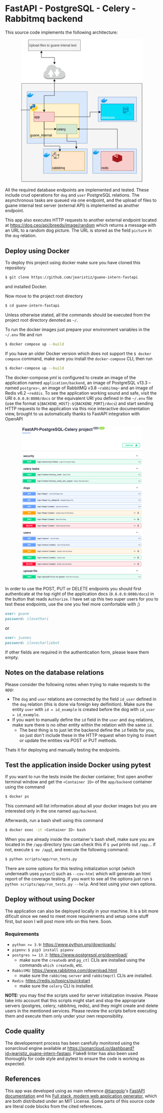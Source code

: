 # FastAPI - PostgreSQL - Celery - Rabbitmq backend

This source code implements the following architecture:

<p align="center">
  <img src="img/arch.png" alt="architecture" width="400"/>
</p>

All the required database endpoints are implemented and tested. These include crud operations for ``dog`` and ``user`` PostgreSQL relations. The asynchronous tasks are queued via one endpoint, and the upload of files to guane internal test server (external API) is implemented as another endpoint.

This app also executes HTTP requests to another external endpoint located at <https://dog.ceo/api/breeds/image/random> which returns a message with an URL to a random dog picture. The URL is stored as the field ``picture`` in the ``dog`` relation.

## Deploy using Docker

To deploy this project using docker make sure you have cloned this repository

```bash
$ git clone https://github.com/jearistiz/guane-intern-fastapi
```

and installed Docker.

Now move to the project root directory

```bash
$ cd guane-intern-fastapi
```

Unless otherwise stated, all the commands should be executed from the project root directory denoted as ``~/``.

To run the docker images just prepare your environment variables in the ``~/.env`` file and run

```bash
$ docker compose up --build
```

If you have an older Docker version which does not support the ``$ docker compose`` command, make sure you install the ``docker-compose`` CLI, then run

```bash
$ docker-compose up --build
```

The docker-compose.yml is configured to create an image of the application named ``application/backend``, an image of PostgreSQL v13.3 –named ``postgres``–, an image of RabbitMQ v3.8 –``rabbitmq``– and an image of Redis v6.2 –``reddis``. To see the application working sound and safe, visit the URI ``0.0.0.0:8080/docs`` or the equivalent URI you defined in the ``~/.env`` file (use the format ``${BACKEND_HOST}:${BACKEND_PORT}/docs``) and start sending HTTP requests to the application via this nice interactive documentation view, brought to us automatically thanks to FastAPI integration with OpenAPI

<p align="center">
  <img src="img/docs.png" alt="architecture" width="400"/>
</p>

In order to use the POST, PUT or DELETE endpoints you should first authenticate at the top right of the application docs (``0.0.0.0:8080/docs``) in the button that reads ``Authorize``. I have set up this two super users for you to test these endpoints, use the one you feel more comfortable with ;)

```md
user: guane
password: ilovethori
```

or

```md
user: juanes
password: ilovecharliebot
```

If other fields are required in the authentication form, please leave them empty.

## Notes on the database relations

Please consider the following notes when trying to make requests to the app:

- The ``dog`` and ``user`` relations are connected by the field ``id_user`` defined in the ``dog`` relation (this is done via foreign key deifinition). Make sure the entity ``user`` with ``id = id_example`` is created before the dog with ``id_user = id_example``.
- If you want to manually define the ``id`` field in the ``user`` and ``dog`` relations, make sure there is no other entity within the relation with the same ``id``.
  - The best thing is to just let the backend define the ``id`` fields for you, so just don't include these in the HTTP request when trying to insert or update the entities via POST or PUT methods.

Thats it for deploying and manually testing the endpoints.

## Test the application inside Docker using pytest

If you want to run the tests inside the docker container, first open another terminal window and get the ``<Container ID>`` of the ``app/backend`` container using the command

```bash
$ docker ps
```

This command will list information about all your docker images but you are interested only in the one named ``app/backend``.

Afterwards, run a bash shell using this command

```bash
$ docker exec -it <Container ID> bash
```

When you are already inside the container's bash shell, make sure you are located in the ``/app``  directory (you can check this if ``$ pwd`` prints out ``/app``... if not, execute ``$ mv /app``), and execute the following command:

```bash
$ python scripts/app/run_tests.py
```

There are some options for this testing initialization script (which underneath uses ``pytest``) such as ``--cov-html`` which will generate an html report of the coverage testing. If you want to see all the options just run ``$ python scripts/app/run_tests.py --help``. And test using your own options.

## Deploy without using Docker

The application can also be deployed locally in your machine. It is a bit more dificult since we need to meet more requirements and setup some stuff first, but soon I will post more info on this here. Soon.

### Requirements

* ``python >= 3.9``: <https://www.python.org/downloads/>
* ``pipenv``: ``$ pip3 install pipenv``
* ``postgres >= 13.2``: <https://www.postgresql.org/download/>
  * make sure the ``createdb`` and ``pg_ctl`` CLIs are installed using the commands ``which createdb``, etc.
* ``RabbitMQ``: <https://www.rabbitmq.com/download.html>
  * make sure the ``rabbitmq-server`` and ``rabbitmqctl`` CLIs are installed.
* ``Redis``: <https://redis.io/topics/quickstart>
  * make sure the ``celery`` CLI is installed.

**NOTE:** you may find the scripts used for server initialization invasive. Please take into account that this scripts might start and stop the appropriate servers (postgres, celery, rabbitmq, redis), and they might create and delete users in the mentioned services. Please review the scripts before executing them and execute them only under your own responsibility.

## Code quality

The developement process has been carefully monitored using the sonarcloud engine available at <https://sonarcloud.io/dashboard?id=jearistiz_guane-intern-fastapi>. Flake8 linter has also been used thoroughly for code style and pytest to ensure the code is working as expected.

## References

This app was developed using as main reference [@tiangolo](https://github.com/tiangolo)'s [FastAPI documentation](https://fastapi.tiangolo.com/) and his [Full stack, modern web application generator](https://github.com/tiangolo/full-stack-fastapi-postgresql), which are both distributed under an MIT License. Some parts of this source code are literal code blocks from the cited references.
